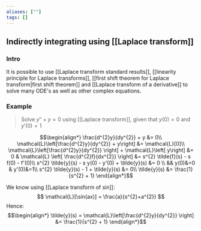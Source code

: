 ```yaml
---
aliases: [""]
tags: []
---
```


## Indirectly integrating using [[Laplace transform]]

### Intro

It is possible to use [[Laplace transform standard results]], [[linearity principle for Laplace transforms]], [[first shift theorem for Laplace transform|first shift theorem]] and [[Laplace transform of a derivative]] to solve many ODE's as well as other complex equations.

### Example

> Solve $y''+y=0$ using [[Laplace transform]], given that $y(0)=0$ and $y'(0)=1$

$$\begin{align*}
\frac{d^{2}y}{dy^{2}} + y &= 0\\
\mathcal{L}\left[\frac{d^{2}y}{dy^{2}} + y\right] &= \mathcal{L}[0]\\
\mathcal{L}\left[\frac{d^{2}y}{dy^{2}} \right] + \mathcal{L}\left[ y\right] &= 0 & \mathcal{L} \left[ \frac{d^{2}f}{dx^{2}} \right] &= s^{2} \tilde{f}(s) - s f(0) - f'(0)\\
s^{2} \tilde{y}(s) - s y(0) - y'(0) + \tilde{y}(s) &= 0 \\
&& y(0)&=0 & y'(0)&=1\\
s^{2} \tilde{y}(s)  - 1 + \tilde{y}(s) &= 0\\
 \tilde{y}(s) &= \frac{1}{s^{2} + 1}
\end{align*}$$

We know using [[Laplace transform of sin]]:
$$ \mathcal{L}[\sin(ax)] = \frac{a}{s^{2}+a^{2}} $$ 
Hence:
$$\begin{align*}
\tilde{y}(s) = \mathcal{L}\left[\frac{d^{2}y}{dy^{2}} \right] &= \frac{1}{s^{2} + 1}
\end{align*}$$
